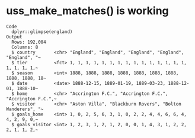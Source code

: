 # uss_make_matches() is working

    Code
      dplyr::glimpse(england)
    Output
      Rows: 192,004
      Columns: 8
      $ country       <chr> "England", "England", "England", "England", "England", "~
      $ tier          <fct> 1, 1, 1, 1, 1, 1, 1, 1, 1, 1, 1, 1, 1, 1, 1, 1, 1, 1, 1,~
      $ season        <int> 1888, 1888, 1888, 1888, 1888, 1888, 1888, 1888, 1888, 18~
      $ date          <date> 1888-12-15, 1889-01-19, 1889-03-23, 1888-12-01, 1888-10~
      $ home          <chr> "Accrington F.C.", "Accrington F.C.", "Accrington F.C.",~
      $ visitor       <chr> "Aston Villa", "Blackburn Rovers", "Bolton Wanderers", "~
      $ goals_home    <int> 1, 0, 2, 5, 6, 3, 1, 0, 2, 2, 4, 4, 6, 6, 4, 4, 2, 9, 0,~
      $ goals_visitor <int> 1, 2, 3, 1, 2, 1, 2, 0, 0, 1, 4, 3, 1, 2, 2, 2, 1, 1, 2,~

